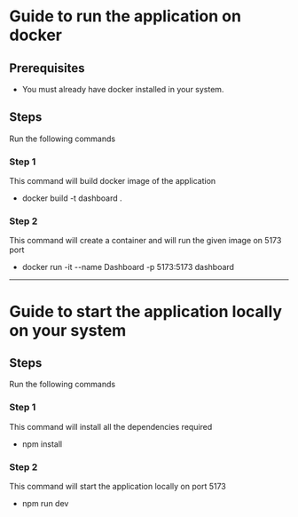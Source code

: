 # Guide to run the application on docker

  ## Prerequisites
  * You must already have docker installed in your system.

  ## Steps
  Run the following commands

  ### Step 1
  This command will build docker image of the application
  * docker build -t dashboard .

  ### Step 2
  This command will create a container and will run the given image on 5173 port
  * docker run -it --name Dashboard -p 5173:5173 dashboard

---
# Guide to start the application locally on your system

  ## Steps
  Run the following commands

  ### Step 1
  This command will install all the dependencies required
  * npm install

  ### Step 2
  This command will start the application locally on port 5173
  * npm run dev

